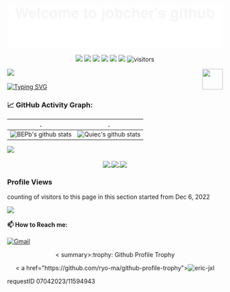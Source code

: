 ![](https://raw.githubusercontent.com/BEPb/BEPb/2334d4f1971d8d86f32b9408636fe5862368a902/assets/Bottom_up.svg)

<p align="center">
    <a href="https://github.com/eric-jxl/eric-jxl"><img src="https://img.shields.io/badge/status-updating-brightgreen.svg"></a>
    <a href="https://github.com/python/cpython"><img src="https://img.shields.io/badge/Python-3.9-FF1493.svg"></a>
    <a href="https://github.com/eric-jxl/eric-jxl"><img src="https://img.shields.io/github/go-mod/go-version/eric-jxl/Go?color=blue&label=go&logo=go"></a>
    <a href="https://github.com/eric-jxl/eric-jxl/graphs/contributors"><img src="https://img.shields.io/github/contributors/BEPb/BEPb?color=blue"></a>
    <a href="https://github.com/BEPb/BEPb/stargazers"><img src="https://img.shields.io/github/stars/eric-jxl/eric-jxl.svg?logo=github"></a>
    <a href="https://github.com/eric-jxl/eric-jxl/network/members"><img src="https://img.shields.io/github/forks/eric-jxl/eric-jxl.svg?color=blue&logo=github"></a>
    <img src="https://visitor-badge.laobi.icu/badge?page_id=eric-jxl.eric-jxl" alt="visitors"/>   
</p>

![](https://github.com/BEPb/BEPb/blob/main/src/header_.png?raw=true)
<a href="https://www.python.org/"><img src="https://upload.wikimedia.org/wikipedia/commons/c/c3/Python-logo-notext.svg" align="right" height="48" width="48" ></a>

<!--   my-ticker -->    
[![Typing SVG](https://readme-typing-svg.herokuapp.com?color=%2336BCF7&center=true&vCenter=true&width=600&lines=Hi+there+👋,+I+am+Eric-Jxl!;+Welcome+to+My+Profile!;Over+4+years+of+programming+experience;Always+learning+new+things+;Machine+learning+enthusiast+;Kaggle+community+member)](https://git.io/typing-svg)



<!--   GitHub stats graph -->
### 📈 GitHub Activity Graph:

| .                                                                                                                                       | .                                                                                                                         |
|-----------------------------------------------------------------------------------------------------------------------------------------|---------------------------------------------------------------------------------------------------------------------------|
| ![BEPb's github stats](https://github-readme-stats.vercel.app/api?username=eric-jxl&show_icons=true&theme=radical&include_all_commits=true) | ![Quiec's github stats](https://github-readme-stats.vercel.app/api/top-langs/?username=eric-jxl&theme=radical&layout=compact) |

<img src="https://github-readme-streak-stats.herokuapp.com/?user=eric-jxl"></img>


<!-- Its main projects -->
<p align="center">
  <a href="https://github.com/eric-jxl/Tools">
    <img align="center" src="https://github-readme-stats.vercel.app/api/pin/?username=eric-jxl&repo=Tools" />
  </a>
  <a href="https://github.com/eric-jxl/go">
    <img align="center" src="https://github-readme-stats.vercel.app/api/pin/?username=eric-jxl&repo=go" />
  </a>
   <a href="https://github.com/eric-jxl/eric-jxl.github.io">
    <img align="center" src="https://github-readme-stats.vercel.app/api/pin/?username=eric-jxl&repo=eric-jxl.github.io" />
  </a>
</p>


### Profile Views
counting of visitors to this page in this section started from Dec 6, 2022

![](https://count.getloli.com/get/@eric-jxl.github.readme)
</br>


**📫 How to Reach me:**

<p align="left">
    <a href="mailto:jxleric95@gmail.com" target="blank"><img align="center" src="https://raw.githubusercontent.com/BEPb/BEPb/master/assets/gmail.svg"   alt="Gmail" height="30" width="30" /></a>
</p>

<div align="center">
<   summary>:trophy: Github Profile Trophy</summary>
</div>

<p align="center"> 
<   a href="https://github.com/ryo-ma/github-profile-trophy"><img src="https://github-profile-trophy.vercel.app/?username=eric-jxl" alt="eric-jxl" /></a>
</p>
requestID  07042023/11594943
